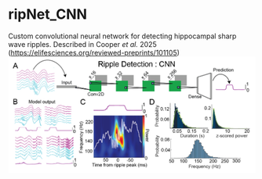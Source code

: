 # ripNet_CNN
Custom convolutional neural network for detecting hippocampal sharp wave ripples. Described in Cooper _et al._ 2025 (https://elifesciences.org/reviewed-preprints/101105)
![](images/Methods.png)

